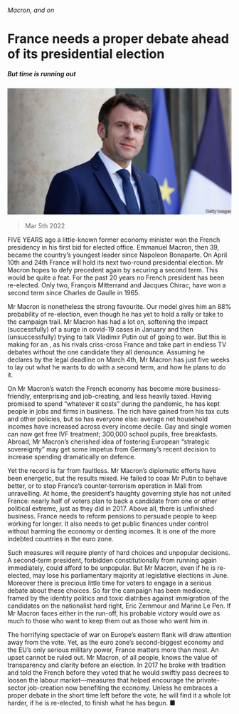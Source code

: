 ###### Macron, and on

# France needs a proper debate ahead of its presidential election 

##### But time is running out 

![image](images/20220305_ldp504.jpg) 

> Mar 5th 2022 

FIVE YEARS ago a little-known former economy minister won the French presidency in his first bid for elected office. Emmanuel Macron, then 39, became the country’s youngest leader since Napoleon Bonaparte. On April 10th and 24th France will hold its next two-round presidential election. Mr Macron hopes to defy precedent again by securing a second term. This would be quite a feat. For the past 20 years no French president has been re-elected. Only two, François Mitterrand and Jacques Chirac, have won a second term since Charles de Gaulle in 1965.

Mr Macron is nonetheless the strong favourite. Our model gives him an 88% probability of re-election, even though he has yet to hold a rally or take to the campaign trail. Mr Macron has had a lot on, softening the impact (successfully) of a surge in covid-19 cases in January and then (unsuccessfully) trying to talk Vladimir Putin out of going to war. But this is making for an , as his rivals criss-cross France and take part in endless TV debates without the one candidate they all denounce. Assuming he declares by the legal deadline on March 4th, Mr Macron has just five weeks to lay out what he wants to do with a second term, and how he plans to do it.


On Mr Macron’s watch the French economy has become more business-friendly, enterprising and job-creating, and less heavily taxed. Having promised to spend “whatever it costs” during the pandemic, he has kept people in jobs and firms in business. The rich have gained from his tax cuts and other policies, but so has everyone else: average net household incomes have increased across every income decile. Gay and single women can now get free IVF treatment; 300,000 school pupils, free breakfasts. Abroad, Mr Macron’s cherished idea of fostering European “strategic sovereignty” may get some impetus from Germany’s recent decision to increase spending dramatically on defence.

Yet the record is far from faultless. Mr Macron’s diplomatic efforts have been energetic, but the results mixed. He failed to coax Mr Putin to behave better, or to stop France’s counter-terrorism operation in Mali from unravelling. At home, the president’s haughty governing style has not united France: nearly half of voters plan to back a candidate from one or other political extreme, just as they did in 2017. Above all, there is unfinished business. France needs to reform pensions to persuade people to keep working for longer. It also needs to get public finances under control without harming the economy or denting incomes. It is one of the more indebted countries in the euro zone.

Such measures will require plenty of hard choices and unpopular decisions. A second-term president, forbidden constitutionally from running again immediately, could afford to be unpopular. But Mr Macron, even if he is re-elected, may lose his parliamentary majority at legislative elections in June. Moreover there is precious little time for voters to engage in a serious debate about these choices. So far the campaign has been mediocre, framed by the identity politics and toxic diatribes against immigration of the candidates on the nationalist hard right, Eric Zemmour and Marine Le Pen. If Mr Macron faces either in the run-off, his probable victory would owe as much to those who want to keep them out as those who want him in.

The horrifying spectacle of war on Europe’s eastern flank will draw attention away from the vote. Yet, as the euro zone’s second-biggest economy and the EU’s only serious military power, France matters more than most. An upset cannot be ruled out. Mr Macron, of all people, knows the value of transparency and clarity before an election. In 2017 he broke with tradition and told the French before they voted that he would swiftly pass decrees to loosen the labour market—measures that helped encourage the private-sector job-creation now benefiting the economy. Unless he embraces a proper debate in the short time left before the vote, he will find it a whole lot harder, if he is re-elected, to finish what he has begun. ■

